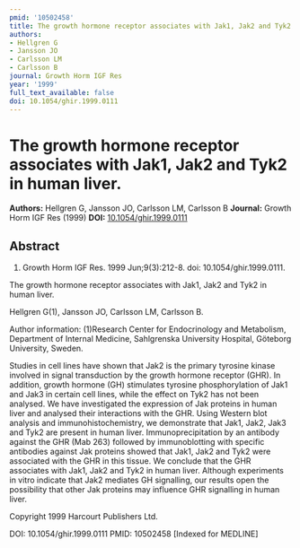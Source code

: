 ```yaml
---
pmid: '10502458'
title: The growth hormone receptor associates with Jak1, Jak2 and Tyk2 in human liver.
authors:
- Hellgren G
- Jansson JO
- Carlsson LM
- Carlsson B
journal: Growth Horm IGF Res
year: '1999'
full_text_available: false
doi: 10.1054/ghir.1999.0111
---
```


# The growth hormone receptor associates with Jak1, Jak2 and Tyk2 in human liver.
**Authors:** Hellgren G, Jansson JO, Carlsson LM, Carlsson B
**Journal:** Growth Horm IGF Res (1999)
**DOI:** [10.1054/ghir.1999.0111](https://doi.org/10.1054/ghir.1999.0111)

## Abstract

1. Growth Horm IGF Res. 1999 Jun;9(3):212-8. doi: 10.1054/ghir.1999.0111.

The growth hormone receptor associates with Jak1, Jak2 and Tyk2 in human liver.

Hellgren G(1), Jansson JO, Carlsson LM, Carlsson B.

Author information:
(1)Research Center for Endocrinology and Metabolism, Department of Internal 
Medicine, Sahlgrenska University Hospital, Göteborg University, Sweden.

Studies in cell lines have shown that Jak2 is the primary tyrosine kinase 
involved in signal transduction by the growth hormone receptor (GHR). In 
addition, growth hormone (GH) stimulates tyrosine phosphorylation of Jak1 and 
Jak3 in certain cell lines, while the effect on Tyk2 has not been analysed. We 
have investigated the expression of Jak proteins in human liver and analysed 
their interactions with the GHR. Using Western blot analysis and 
immunohistochemistry, we demonstrate that Jak1, Jak2, Jak3 and Tyk2 are present 
in human liver. Immunoprecipitation by an antibody against the GHR (Mab 263) 
followed by immunoblotting with specific antibodies against Jak proteins showed 
that Jak1, Jak2 and Tyk2 were associated with the GHR in this tissue. We 
conclude that the GHR associates with Jak1, Jak2 and Tyk2 in human liver. 
Although experiments in vitro indicate that Jak2 mediates GH signalling, our 
results open the possibility that other Jak proteins may influence GHR 
signalling in human liver.

Copyright 1999 Harcourt Publishers Ltd.

DOI: 10.1054/ghir.1999.0111
PMID: 10502458 [Indexed for MEDLINE]
